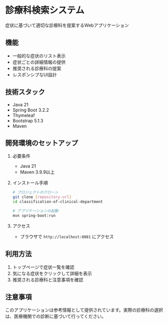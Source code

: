 # 診療科検索システム

症状に基づいて適切な診療科を提案するWebアプリケーション

## 機能

- 一般的な症状のリスト表示
- 症状ごとの詳細情報の提供
- 推奨される診療科の提案
- レスポンシブなUI設計

## 技術スタック

- Java 21
- Spring Boot 3.2.2
- Thymeleaf
- Bootstrap 5.1.3
- Maven

## 開発環境のセットアップ

1. 必要条件
   - Java 21
   - Maven 3.9.9以上

2. インストール手順
   ```bash
   # プロジェクトのクローン
   git clone [repository-url]
   cd classification-of-clinical-department

   # アプリケーションの起動
   mvn spring-boot:run
   ```

3. アクセス
   - ブラウザで `http://localhost:8081` にアクセス

## 利用方法

1. トップページで症状一覧を確認
2. 気になる症状をクリックして詳細を表示
3. 推奨される診療科と注意事項を確認

## 注意事項

このアプリケーションは参考情報として提供されています。実際の診療科の選択は、医療機関での診断に基づいて行ってください。
